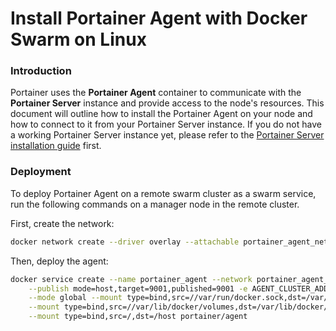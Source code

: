 # Install Portainer Agent with Docker Swarm on Linux

### Introduction

Portainer uses the **Portainer Agent** container to communicate with the **Portainer Server** instance and provide access to the node's resources. This document will outline how to install the Portainer Agent on your node and how to connect to it from your Portainer Server instance. If you do not have a working Portainer Server instance yet, please refer to the [Portainer Server installation guide](../../server/swarm/linux.md) first.

### Deployment

To deploy Portainer Agent on a remote swarm cluster as a swarm service, run the following commands on a manager node in the remote cluster.

First, create the network:

```bash
docker network create --driver overlay --attachable portainer_agent_network
```

Then, deploy the agent:

```bash
docker service create --name portainer_agent --network portainer_agent_network \
    --publish mode=host,target=9001,published=9001 -e AGENT_CLUSTER_ADDR=tasks.portainer_agent \
    --mode global --mount type=bind,src=//var/run/docker.sock,dst=/var/run/docker.sock \
    --mount type=bind,src=//var/lib/docker/volumes,dst=/var/lib/docker/volumes \
    --mount type=bind,src=/,dst=/host portainer/agent
```


